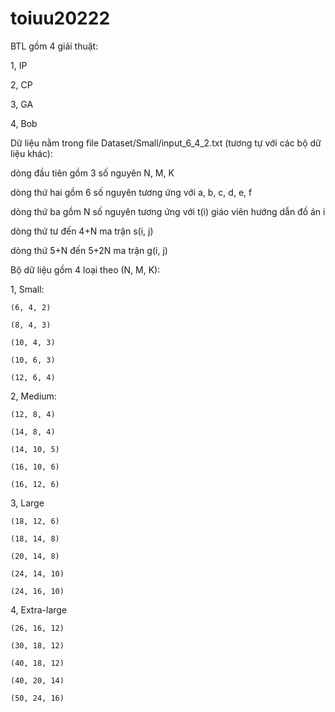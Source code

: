 # toiuu20222
BTL gồm 4 giải thuật:

1, IP

2, CP

3, GA

4, Bob

Dữ liệu nằm trong file Dataset/Small/input_6_4_2.txt (tương tự với các bộ dữ liệu khác):

dòng đầu tiên gồm 3 số nguyên N, M, K

dòng thứ hai gồm 6 số nguyên tương ứng với a, b, c, d, e, f

dòng thứ ba gồm N số nguyên tương ứng với t(i) giáo viên hướng dẫn đồ án i

dòng thứ tư đến 4+N ma trận s(i, j)

dòng thứ 5+N đến 5+2N ma trận g(i, j)

Bộ dữ liệu gồm 4 loại theo (N, M, K):

1, Small:

    (6, 4, 2)

    (8, 4, 3)

    (10, 4, 3)

    (10, 6, 3)

    (12, 6, 4)

2, Medium:

    (12, 8, 4)

    (14, 8, 4)

    (14, 10, 5)

    (16, 10, 6)

    (16, 12, 6)

3, Large

    (18, 12, 6)

    (18, 14, 8)

    (20, 14, 8)

    (24, 14, 10)

    (24, 16, 10)

4, Extra-large 

    (26, 16, 12)

    (30, 18, 12)

    (40, 18, 12)

    (40, 20, 14)

    (50, 24, 16)
